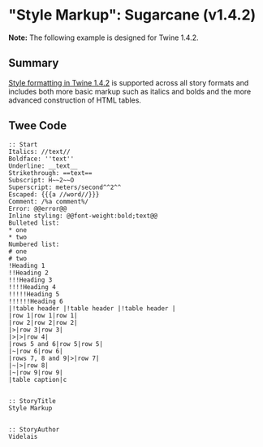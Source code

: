 # "Style Markup": Sugarcane (v1.4.2)

<div class="alertbox warning"><strong>Note:</strong> The following example is designed for Twine 1.4.2.</div>

## Summary

[Style formatting in Twine 1.4.2](https://twinery.org/wiki/twine1:syntax) is supported across all story formats and includes both more basic markup such as italics and bolds and the more advanced construction of HTML tables.

## Twee Code

```
:: Start
Italics: //text//
Boldface: ''text''
Underline: __text__
Strikethrough: ==text==
Subscript: H~~2~~O
Superscript: meters/second^^2^^
Escaped: {{{a //word//}}}
Comment: /%a comment%/
Error: @@error@@
Inline styling: @@font-weight:bold;text@@
Bulleted list:
* one
* two
Numbered list:
# one
# two
!Heading 1
!!Heading 2
!!!Heading 3
!!!!Heading 4
!!!!!Heading 5
!!!!!!Heading 6
|!table header |!table header |!table header |
|row 1|row 1|row 1|
|row 2|row 2|row 2|
|>|row 3|row 3|
|>|>|row 4|
|rows 5 and 6|row 5|row 5|
|~|row 6|row 6|
|rows 7, 8 and 9|>|row 7|
|~|>|row 8|
|~|row 9|row 9|
|table caption|c


:: StoryTitle
Style Markup


:: StoryAuthor
Videlais


```
